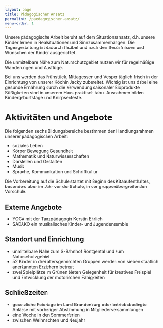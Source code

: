 ```yaml
---
layout: page
title: Pädagogischer Ansatz
permalink: /paedagogischer-ansatz/
menu-order: 1
---
```

Unsere pädagogische Arbeit beruht auf dem Situationsansatz, d.h. unsere Kinder lernen in Realsituationen und Sinnzusammenhängen. Die Tagesgestaltung ist dadurch flexibel und nach den Bedürfnissen und Wünschen der Kinder ausgerichtet.

Die unmittelbare Nähe zum Naturschutzgebiet nutzen wir für regelmäßige Wanderungen und Ausflüge.

Bei uns werden das Frühstück, Mittagessen und Vesper täglich frisch in der Einrichtung von unserer Köchin Jacky zubereitet. Wichtig ist uns dabei eine gesunde Ernährung durch die Verwendung saisonaler Bioprodukte. Süßigkeiten sind in unserem Haus praktisch tabu. Ausnahmen bilden Kindergeburtstage und Knirpsenfeste.

# Aktivitäten und Angebote

Die folgenden sechs Bildungsbereiche bestimmen den Handlungsrahmen unserer pädagogischen Arbeit:

* soziales Leben
* Körper Bewegung Gesundheit
* Mathematik und Naturwissenschaften
* Darstellen und Gestalten
* Musik
* Sprache, Kommunikation und Schriftkultur

Die Vorbereitung auf die Schule startet mit Beginn des Kitaaufenthaltes, besonders aber im Jahr vor der Schule, in der gruppenübergreifenden Vorschule.

## Externe Angebote

* YOGA mit der Tanzpädagogin Kerstin Ehrlich
* SADAKO ein musikalisches Kinder- und Jugendensemble

## Standort und Einrichtung

* unmittelbare Nähe zum S-Bahnhof Röntgental und zum Naturschutzgebiet
* 52 Kinder in drei altersgemischten Gruppen werden von sieben
  staatlich anerkannten Erziehern betreut
* zwei Spielplätze im Grünen bieten Gelegenheit für kreatives
  Freispiel und Entwicklung der motorischen Fähigkeiten

## Schließzeiten

* gesetzliche Feiertage im Land Brandenburg oder betriebsbedingte Anlässe mit vorheriger Abstimmung in Mitgliederversammlungen
* eine Woche in den Sommerferien
* zwischen Weihnachten und Neujahr
